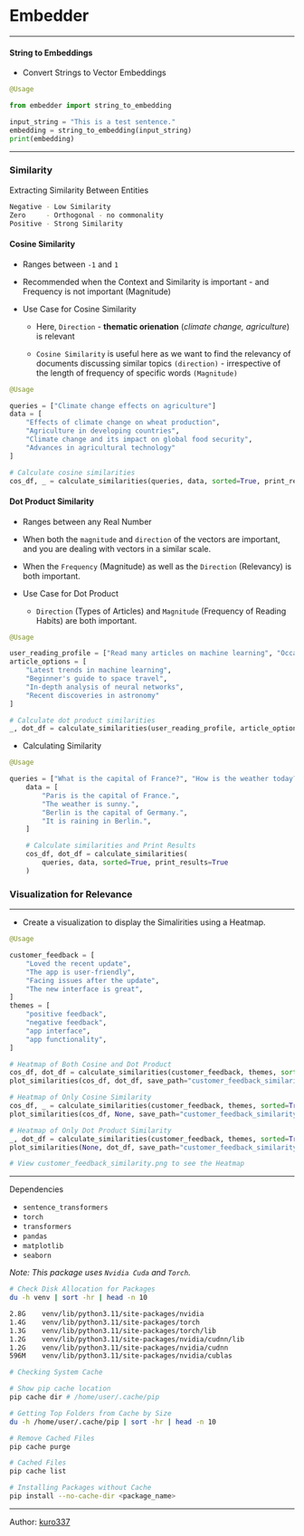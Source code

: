 # Embedder

<hr/>

#### String to Embeddings 

- Convert Strings to Vector Embeddings



```py
@Usage

from embedder import string_to_embedding

input_string = "This is a test sentence."
embedding = string_to_embedding(input_string)
print(embedding)
```
<hr/>

### Similarity 

Extracting Similarity Between Entities

```bash
Negative - Low Similarity
Zero     - Orthogonal - no commonality
Positive - Strong Similarity 
```

#### Cosine Similarity 

  - Ranges between `-1` and `1`

  - Recommended when the Context and Similarity is important - and Frequency is not important (Magnitude)


- Use Case for Cosine Similarity 
  
  - Here, `Direction` - **thematic orienation** (*climate change, agriculture*) is relevant 

  - `Cosine Similarity` is useful here as we want to find the relevancy of documents discussing similar topics `(direction)` - irrespective of the length of frequency of specific words `(Magnitude)`


```py
@Usage

queries = ["Climate change effects on agriculture"]
data = [
    "Effects of climate change on wheat production",
    "Agriculture in developing countries",
    "Climate change and its impact on global food security",
    "Advances in agricultural technology"
]

# Calculate cosine similarities
cos_df, _ = calculate_similarities(queries, data, sorted=True, print_results=True)
```

#### Dot Product Similarity 

  - Ranges between any Real Number 

  - When both the `magnitude` and `direction` of the vectors are important, and you are dealing with vectors in a similar scale.

  - When the `Frequency` (Magnitude) as well as the `Direction` (Relevancy) is both important.

- Use Case for Dot Product 
  
  - `Direction` (Types of Articles) and `Magnitude` (Frequency of Reading Habits) are both important.

```py
@Usage

user_reading_profile = ["Read many articles on machine learning", "Occasionally reads about space exploration"]
article_options = [
    "Latest trends in machine learning",
    "Beginner's guide to space travel",
    "In-depth analysis of neural networks",
    "Recent discoveries in astronomy"
]

# Calculate dot product similarities
_, dot_df = calculate_similarities(user_reading_profile, article_options, sorted=True, print_results=True)


```


- Calculating Similarity

```py
@Usage

queries = ["What is the capital of France?", "How is the weather today?"]
    data = [
        "Paris is the capital of France.",
        "The weather is sunny.",
        "Berlin is the capital of Germany.",
        "It is raining in Berlin.",
    ]

    # Calculate similarities and Print Results
    cos_df, dot_df = calculate_similarities(
        queries, data, sorted=True, print_results=True
    )
```

### Visualization for Relevance 

<hr/>

- Create a visualization to display the Simalirities using a Heatmap.

```py
@Usage

customer_feedback = [
    "Loved the recent update",
    "The app is user-friendly",
    "Facing issues after the update",
    "The new interface is great",
]
themes = [
    "positive feedback",
    "negative feedback",
    "app interface",
    "app functionality",
]

# Heatmap of Both Cosine and Dot Product
cos_df, dot_df = calculate_similarities(customer_feedback, themes, sorted=True)
plot_similarities(cos_df, dot_df, save_path="customer_feedback_similarity.png")

# Heatmap of Only Cosine Similarity
cos_df, _ = calculate_similarities(customer_feedback, themes, sorted=True)
plot_similarities(cos_df, None, save_path="customer_feedback_similarity.png")

# Heatmap of Only Dot Product Similarity
_, dot_df = calculate_similarities(customer_feedback, themes, sorted=True)
plot_similarities(None, dot_df, save_path="customer_feedback_similarity.png")

# View customer_feedback_similarity.png to see the Heatmap
```

<hr/>

Dependencies
- `sentence_transformers`
- `torch`
- `transformers`
- `pandas`
- `matplotlib`
- `seaborn`

*Note: This package uses `Nvidia Cuda` and `Torch`.*

```bash
# Check Disk Allocation for Packages 
du -h venv | sort -hr | head -n 10

2.8G    venv/lib/python3.11/site-packages/nvidia
1.4G    venv/lib/python3.11/site-packages/torch
1.3G    venv/lib/python3.11/site-packages/torch/lib
1.2G    venv/lib/python3.11/site-packages/nvidia/cudnn/lib
1.2G    venv/lib/python3.11/site-packages/nvidia/cudnn
596M    venv/lib/python3.11/site-packages/nvidia/cublas

# Checking System Cache

# Show pip cache location
pip cache dir # /home/user/.cache/pip

# Getting Top Folders from Cache by Size
du -h /home/user/.cache/pip | sort -hr | head -n 10

# Remove Cached Files
pip cache purge 

# Cached Files
pip cache list

# Installing Packages without Cache
pip install --no-cache-dir <package_name>
```
<hr/>

Author: [kuro337](https://github.com/kuro337)
